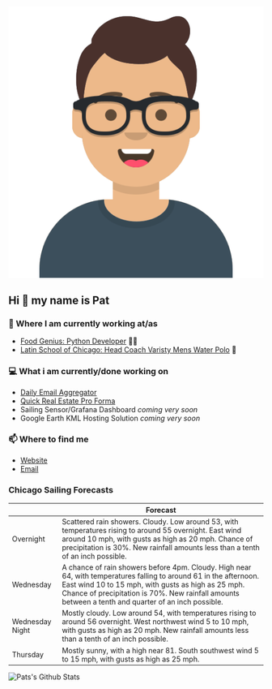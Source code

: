 [![Social banner for p-j-falconer](https://raw.githubusercontent.com/P-J-FALCONER/P-J-FALCONER/master/assets/avataaars.svg)](https://patfalconer.com/)
## Hi :wave: my name is Pat

### 💼 Where I am currently working at/as
- [Food Genius: Python Developer](https://getfoodgenius.com/) 🍔🐍
- [Latin School of Chicago: Head Coach Varisty Mens Water Polo](https://www.latinschool.org/) 🤽


### 💻 What i am currently/done working on
 - [Daily Email Aggregator](https://github.com/P-J-FALCONER/dott_daily_mail)
 - [Quick Real Estate Pro Forma](https://github.com/P-J-FALCONER/henry)
 - Sailing Sensor/Grafana Dashboard *coming very soon*
 - Google Earth KML Hosting Solution *coming very soon*

### 📫 Where to find me
 - [Website](https://patfalconer.com/)
 - [Email](mailto:patrick.j.falconer@gmail.com)


### Chicago Sailing Forecasts
|   | Forecast  |
|---|---|
| Overnight | Scattered rain showers. Cloudy. Low around 53, with temperatures rising to around 55 overnight. East wind around 10 mph, with gusts as high as 20 mph. Chance of precipitation is 30%. New rainfall amounts less than a tenth of an inch possible. |
| Wednesday | A chance of rain showers before 4pm. Cloudy. High near 64, with temperatures falling to around 61 in the afternoon. East wind 10 to 15 mph, with gusts as high as 25 mph. Chance of precipitation is 70%. New rainfall amounts between a tenth and quarter of an inch possible. |
| Wednesday Night | Mostly cloudy. Low around 54, with temperatures rising to around 56 overnight. West northwest wind 5 to 10 mph, with gusts as high as 20 mph. New rainfall amounts less than a tenth of an inch possible. |
| Thursday | Mostly sunny, with a high near 81. South southwest wind 5 to 15 mph, with gusts as high as 25 mph. |

![Pats's Github Stats](https://github-readme-stats.vercel.app/api?username=p-j-falconer&show_icons=true&theme=radical)
